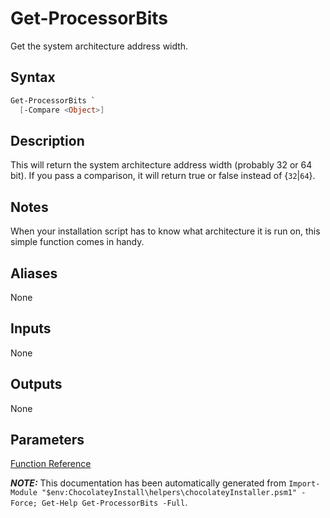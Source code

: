 ﻿---
Title: Get-ProcessorBits
Description: Information on Get-ProcessorBits function
RedirectFrom: docs/helpers-get-processor-bits
---

# Get-ProcessorBits

Get the system architecture address width.

## Syntax

~~~powershell
Get-ProcessorBits `
  [-Compare <Object>]
~~~

## Description

This will return the system architecture address width (probably 32 or
64 bit). If you pass a comparison, it will return true or false instead
of {`32`|`64`}.

## Notes

When your installation script has to know what architecture it is run
on, this simple function comes in handy.

## Aliases

None

## Inputs

None

## Outputs

None

## Parameters





[Function Reference](./)

***NOTE:*** This documentation has been automatically generated from `Import-Module "$env:ChocolateyInstall\helpers\chocolateyInstaller.psm1" -Force; Get-Help Get-ProcessorBits -Full`.
